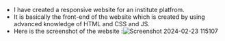 - I have created a responsive website for an institute platfrom.
- It is basically the front-end of the website which is created by using advanced knowledge of HTML and CSS and JS.
- Here is the screenshot of the website :![Screenshot 2024-02-23 115107](https://github.com/a1mrabhi/First-frontend-website/assets/160471041/0150575f-daf0-4184-9b62-9af5e0e786aa)
